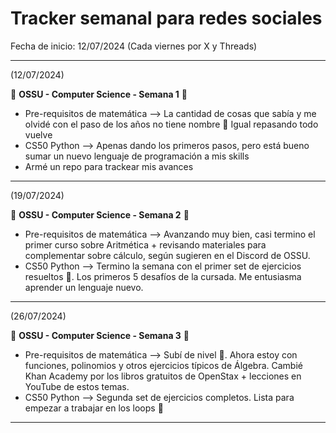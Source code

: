 # Tracker semanal para redes sociales

Fecha de inicio: 12/07/2024 (Cada viernes por X y Threads)

----
(12/07/2024)

💾 **OSSU - Computer Science - Semana 1** 💾

- Pre-requisitos de matemática --> La cantidad de cosas que sabía y me olvidé con el paso de los años no tiene nombre 🫠 Igual repasando todo vuelve
- CS50 Python --> Apenas dando los primeros pasos, pero está bueno sumar un nuevo lenguaje de programación a mis skills 
- Armé un repo para trackear mis avances
----
(19/07/2024)

💾 **OSSU - Computer Science - Semana 2** 💾

- Pre-requisitos de matemática --> Avanzando muy bien, casi termino el primer curso sobre Aritmética + revisando materiales para complementar sobre cálculo, según sugieren en el Discord de OSSU.  
- CS50 Python --> Termino la semana con el primer set de ejercicios resueltos 🚀. Los primeros 5 desafíos de la cursada. Me entusiasma aprender un lenguaje nuevo.    
----
(26/07/2024)

💾 **OSSU - Computer Science - Semana 3** 💾

- Pre-requisitos de matemática --> Subí de nivel 🚀. Ahora estoy con funciones, polinomios y otros ejercicios típicos de Álgebra. Cambié Khan Academy por los libros gratuitos de OpenStax + lecciones en YouTube de estos temas. 
- CS50 Python --> Segunda set de ejercicios completos. Lista para empezar a trabajar en los loops 💪
-------
